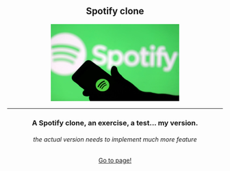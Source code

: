 <h2 align="center">Spotify clone</h2>

<p align="center">
  <img src="./spotify-img.jpg" alt="spotify-img" width=300>
</p>

<hr>

<h3 align="center">
  A Spotify clone, an exercise, a test... my version.
</h3>

<h6 align="center">the actual version needs to implement much more feature</h6>
<p align="center">
  <a href="https://casiimir.github.io/spotify-clone">Go to page!</a>
</p>
